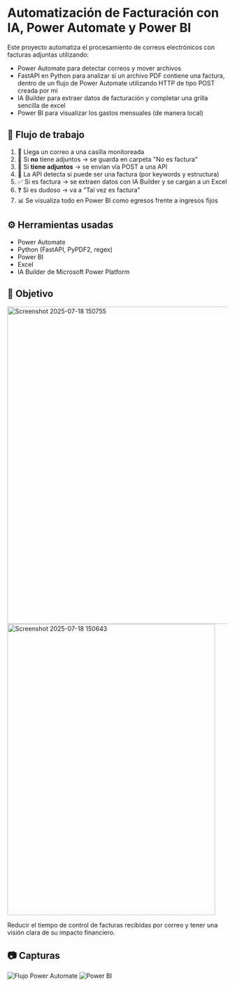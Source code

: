 # Automatización de Facturación con IA, Power Automate y Power BI

Este proyecto automatiza el procesamiento de correos electrónicos con facturas adjuntas utilizando:

- Power Automate para detectar correos y mover archivos
- FastAPI en Python para analizar si un archivo PDF contiene una factura, dentro de un flujo de Power Automate utilizando HTTP de tipo POST creada por mi
- IA Builder para extraer datos de facturación y completar una grilla sencilla de excel
- Power BI para visualizar los gastos mensuales (de manera local)

## 🧩 Flujo de trabajo

1. 📧 Llega un correo a una casilla monitoreada
2. 📎 Si **no** tiene adjuntos → se guarda en carpeta "No es factura"
3. 📄 Si **tiene adjuntos** → se envían vía POST a una API
4. 🧠 La API detecta si puede ser una factura (por keywords y estructura)
5. ✅ Si es factura → se extraen datos con IA Builder y se cargan a un Excel
6. ❓ Si es dudoso → va a "Tal vez es factura"
7. 📊 Se visualiza todo en Power BI como egresos frente a ingresos fijos

## ⚙️ Herramientas usadas

- Power Automate
- Python (FastAPI, PyPDF2, regex)
- Power BI
- Excel
- IA Builder de Microsoft Power Platform

## 🎯 Objetivo
<img width="1296" height="725" alt="Screenshot 2025-07-18 150755" src="https://github.com/user-attachments/assets/eb8066a4-10af-4f29-a138-4f9991c9ec4e" />
<img width="475" height="665" alt="Screenshot 2025-07-18 150643" src="https://github.com/user-attachments/assets/43224e12-d97b-465c-981f-d2fe2a76deb0" />

Reducir el tiempo de control de facturas recibidas por correo y tener una visión clara de su impacto financiero.

## 📷 Capturas

![Flujo Power Automate](<img width="475" height="665" alt="Screenshot 2025-07-18 150643" src="https://github.com/user-attachments/assets/c44e1adf-82e1-49aa-a991-98fbc26f3b64" />
)
![Power BI](<img width="1296" height="725" alt="Screenshot 2025-07-18 150755" src="https://github.com/user-attachments/assets/5d42513c-c60e-42c7-84d2-22b29a4a821b" />
)
